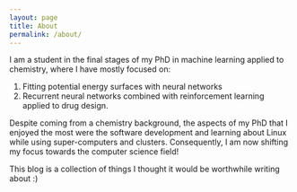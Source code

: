 ```yaml
---
layout: page
title: About
permalink: /about/
---
```


I am a student in the final stages of my PhD in machine learning applied to chemistry, where I have mostly focused on:

1. Fitting potential energy surfaces with neural networks
2. Recurrent neural networks combined with reinforcement learning applied to drug design.

Despite coming from a chemistry background, the aspects of my PhD that I enjoyed the most were the software development and learning about Linux while using super-computers and clusters. Consequently, I am now shifting my focus towards the computer science field!

This blog is a collection of things I thought it would be worthwhile writing about :)



